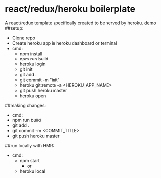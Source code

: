 # react/redux/heroku boilerplate 
A react/redux template specifically created to be served by heroku. [demo](https://react-redux-heroku-boiler.herokuapp.com/)
##setup:
  - Clone repo
  - Create heroku app in heroku dashboard or terminal
  - cmd:
    - npm install
    - npm run build
    - heroku login
    - git init
    - git add .
    - git commit -m "init"
    - heroku git:remote -a <HEROKU_APP_NAME>
    - git push heroku master
    - heroku open
  
##making changes:
  - cmd:
   - npm run build
   - git add .
   - git commit -m <COMMIT_TITLE>
   - git push heroku master

##run locally with HMR:
  - cmd:
    - npm start
      - or
    - heroku local



